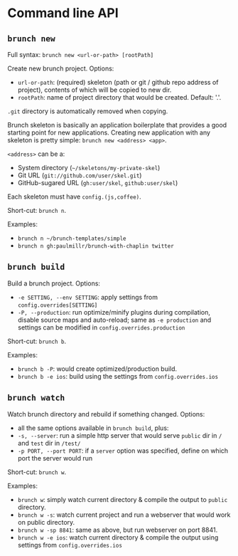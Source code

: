 # Command line API

## `brunch new`

Full syntax: `brunch new <url-or-path> [rootPath]`

Create new brunch project. Options:

* `url-or-path`: (required) skeleton (path or
git / github repo address of project), contents of which will be copied to new dir.
* `rootPath`: name of project directory that would be created. Default: '.'.

`.git` directory is automatically removed when copying.

Brunch skeleton is basically an application boilerplate that provides a good starting point for new applications. Creating new application with any skeleton is pretty simple: `brunch new <address> <app>`.

`<address>` can be a:

* System directory (`~/skeletons/my-private-skel`)
* Git URL (`git://github.com/user/skel.git`)
* GitHub-sugared URL (`gh:user/skel`, `github:user/skel`)

Each skeleton must have `config.(js,coffee)`.

Short-cut: `brunch n`.

Examples:

* `brunch n ~/brunch-templates/simple`
* `brunch n gh:paulmillr/brunch-with-chaplin twitter`

## `brunch build`

Build a brunch project. Options:

* `-e SETTING, --env SETTING`: apply settings from `config.overrides[SETTING]`
* `-P, --production`: run optimize/minify plugins during compilation, disable source maps and auto-reload; same as `-e production` and settings can be modified in `config.overrides.production`

Short-cut: `brunch b`.

Examples:

* `brunch b -P`: would create optimized/production build.
* `brunch b -e ios`: build using the settings from `config.overrides.ios`

## `brunch watch`

Watch brunch directory and rebuild if something changed. Options:

* all the same options available in `brunch build`, plus:
* `-s, --server`: run a simple http server that would serve `public` dir in `/` and `test` dir in `/test/`
* `-p PORT, --port PORT`: if a `server` option was specified, define on which port the server would run

Short-cut: `brunch w`.

Examples:

* `brunch w`: simply watch current directory &amp; compile the output to `public` directory.
* `brunch w -s`: watch current project and run a webserver that would work on public directory.
* `brunch w -sp 8841`: same as above, but run webserver on port 8841.
* `brunch w -e ios`: watch current directory &amp; compile the output using settings from `config.overrides.ios`

